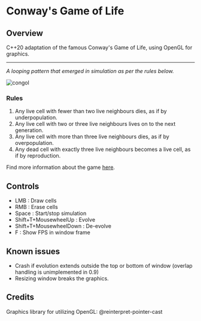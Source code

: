 # Conway's Game of Life
## Overview
C++20 adaptation of the famous Conway's Game of Life, using OpenGL for graphics.

------------

*A looping pattern that emerged in simulation as per the rules below.*

![congol](https://user-images.githubusercontent.com/57489963/124203736-0e2b8b00-dae6-11eb-8976-2f1e581ee44e.gif)


### Rules
1. Any live cell with fewer than two live neighbours dies, as if by underpopulation.
2. Any live cell with two or three live neighbours lives on to the next generation.
3. Any live cell with more than three live neighbours dies, as if by overpopulation.
4. Any dead cell with exactly three live neighbours becomes a live cell, as if by reproduction.

Find more information about the game [here](https://en.wikipedia.org/wiki/Conway%27s_Game_of_Life).

## Controls
- LMB : Draw cells
- RMB : Erase cells
- Space : Start/stop simulation  
- Shift+T+MousewheelUp : Evolve
- Shift+T+MousewheelDown : De-evolve
- F : Show FPS in window frame

## Known issues
- Crash if evolution extends outside the top or bottom of window (overlap handling is unimplemented in 0.9)
- Resizing window breaks the graphics.

## Credits
Graphics library for utilizing OpenGL: @reinterpret-pointer-cast
